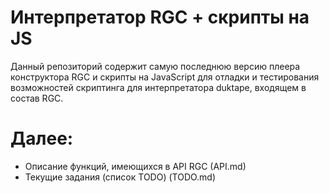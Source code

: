# Интерпретатор RGC + скрипты на JS

Данный репозиторий содержит самую последнюю версию плеера конструктора RGC и скрипты на JavaScript для отладки и тестирования возможностей скриптинга для интерпретатора duktape, входящем в состав RGC.

# Далее:
  - Описание функций, имеющихся в API RGC (API.md)
  - Текущие задания (список TODO) (TODO.md)